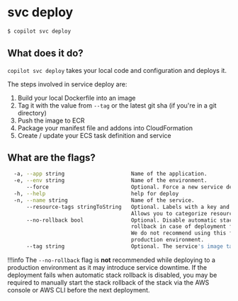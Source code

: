 # svc deploy
```bash
$ copilot svc deploy
```

## What does it do?

`copilot svc deploy` takes your local code and configuration and deploys it.

The steps involved in service deploy are:

1. Build your local Dockerfile into an image
2. Tag it with the value from `--tag` or the latest git sha (if you're in a git directory)
3. Push the image to ECR
4. Package your manifest file and addons into CloudFormation
4. Create / update your ECS task definition and service

## What are the flags?

```bash
  -a, --app string                     Name of the application.
  -e, --env string                     Name of the environment.
      --force                          Optional. Force a new service deployment using the existing image.
  -h, --help                           help for deploy
  -n, --name string                    Name of the service.
      --resource-tags stringToString   Optional. Labels with a key and value separated by commas.
                                       Allows you to categorize resources. (default [])
      --no-rollback bool               Optional. Disable automatic stack
                                       rollback in case of deployment failure.
                                       We do not recommend using this flag for a
                                       production environment.
      --tag string                     Optional. The service's image tag.
```

!!!info
    The `--no-rollback` flag is **not** recommended while deploying to a production environment as it may introduce service downtime. 
    If the deployment fails when automatic stack rollback is disabled, you may be required to manually start the stack 
    rollback of the stack via the AWS console or AWS CLI before the next deployment. 
